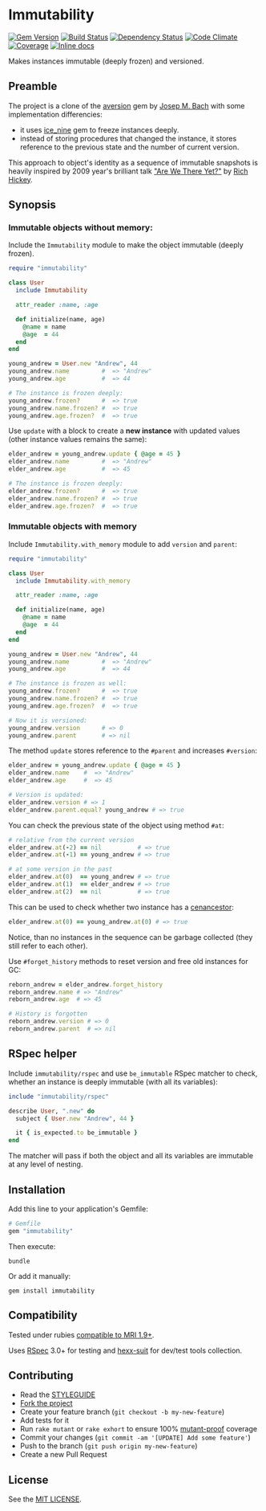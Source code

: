 Immutability
============

[![Gem Version](https://img.shields.io/gem/v/immutability.svg?style=flat)][gem]
[![Build Status](https://img.shields.io/travis/nepalez/immutability/master.svg?style=flat)][travis]
[![Dependency Status](https://img.shields.io/gemnasium/nepalez/immutability.svg?style=flat)][gemnasium]
[![Code Climate](https://img.shields.io/codeclimate/github/nepalez/immutability.svg?style=flat)][codeclimate]
[![Coverage](https://img.shields.io/coveralls/nepalez/immutability.svg?style=flat)][coveralls]
[![Inline docs](http://inch-ci.org/github/nepalez/immutability.svg)][inch]

Makes instances immutable (deeply frozen) and versioned.

Preamble
--------

The project is a clone of the [aversion][aversion] gem by [Josep M. Bach][txus] with some implementation differencies:

- it uses [ice_nine][ice_nine] gem to freeze instances deeply.
- instead of storing procedures that changed the instance, it stores reference to the previous state and the number of current version.

This approach to object's identity as a sequence of immutable snapshots is heavily inspired by 2009 year's brilliant talk ["Are We There Yet?"][are_we_there_yet] by [Rich Hickey][richhickey].

Synopsis
--------

### Immutable objects without memory:

Include the `Immutability` module to make the object immutable (deeply frozen).

```ruby
require "immutability"

class User
  include Immutability

  attr_reader :name, :age

  def initialize(name, age)
    @name = name
    @age  = 44
  end
end

young_andrew = User.new "Andrew", 44
young_andrew.name         #  => "Andrew"
young_andrew.age          #  => 44

# The instance is frozen deeply:
young_andrew.frozen?      #  => true
young_andrew.name.frozen? #  => true
young_andrew.age.frozen?  #  => true
```

Use `update` with a block to create a **new instance** with updated values (other instance values remains the same):

```ruby
elder_andrew = young_andrew.update { @age = 45 }
elder_andrew.name         #  => "Andrew"
elder_andrew.age          #  => 45

# The instance is frozen deeply:
elder_andrew.frozen?      #  => true
elder_andrew.name.frozen? #  => true
elder_andrew.age.frozen?  #  => true
```

### Immutable objects with memory

Include `Immutability.with_memory` module to add `version` and `parent`:

```ruby
require "immutability"

class User
  include Immutability.with_memory

  attr_reader :name, :age

  def initialize(name, age)
    @name = name
    @age  = 44
  end
end

young_andrew = User.new "Andrew", 44
young_andrew.name         #  => "Andrew"
young_andrew.age          #  => 44

# The instance is frozen as well:
young_andrew.frozen?      #  => true
young_andrew.name.frozen? #  => true
young_andrew.age.frozen?  #  => true

# Now it is versioned:
young_andrew.version      # => 0
young_andrew.parent       # => nil
```

The method `update` stores reference to the `#parent` and increases `#version`:

```ruby
elder_andrew = young_andrew.update { @age = 45 }
elder_andrew.name    #  => "Andrew"
elder_andrew.age     #  => 45

# Version is updated:
elder_andrew.version # => 1
elder_andrew.parent.equal? young_andrew # => true
```

You can check the previous state of the object using method `#at`:

```ruby
# relative from the current version
elder_andrew.at(-2) == nil          # => true
elder_andrew.at(-1) == young_andrew # => true

# at some version in the past
elder_andrew.at(0)  == young_andrew # => true
elder_andrew.at(1)  == elder_andrew # => true
elder_andrew.at(2)  == nil          # => true
```

This can be used to check whether two instance has a [cenancestor][cenancestor]:

```ruby
elder_andrew.at(0) == young_andrew.at(0) # => true
```

Notice, than no instances in the sequence can be garbage collected (they still refer to each other).

Use `#forget_history` methods to reset version and free old instances for GC:

```ruby
reborn_andrew = elder_andrew.forget_history
reborn_andrew.name # => "Andrew"
reborn_andrew.age  # => 45

# History is forgotten
reborn_andrew.version # => 0
reborn_andrew.parent  # => nil
```

RSpec helper
------------

Include `immutability/rspec` and use `be_immutable` RSpec matcher to check, whether an instance is deeply immutable (with all its variables):

```ruby
include "immutability/rspec"

describe User, ".new" do
  subject { User.new "Andrew", 44 }

  it { is_expected.to be_immutable }
end
```

The matcher will pass if both the object and all its variables are immutable at any level of nesting.

Installation
------------

Add this line to your application's Gemfile:

```ruby
# Gemfile
gem "immutability"
```

Then execute:

```
bundle
```

Or add it manually:

```
gem install immutability
```

Compatibility
-------------

Tested under rubies [compatible to MRI 1.9+](.travis.yml).

Uses [RSpec][rspec] 3.0+ for testing and [hexx-suit][suit] for dev/test tools collection.

Contributing
------------

* Read the [STYLEGUIDE](config/metrics/STYLEGUIDE)
* [Fork the project](https://github.com/nepalez/immutability)
* Create your feature branch (`git checkout -b my-new-feature`)
* Add tests for it
* Run `rake mutant` or `rake exhort` to ensure 100% [mutant-proof][mutant] coverage
* Commit your changes (`git commit -am '[UPDATE] Add some feature'`)
* Push to the branch (`git push origin my-new-feature`)
* Create a new Pull Request

License
-------

See the [MIT LICENSE](LICENSE).

[are_we_there_yet]: http://www.infoq.com/presentations/Are-We-There-Yet-Rich-Hickey
[aversion]: https://github.com/txus/aversion
[cenancestor]: https://en.wikipedia.org/wiki/Last_universal_ancestor
[codeclimate]: https://codeclimate.com/github/nepalez/immutability
[coveralls]: https://coveralls.io/r/nepalez/immutability
[gem]: https://rubygems.org/gems/immutability
[gemnasium]: https://gemnasium.com/nepalez/immutability
[ice_nine]: https://github.com/dkubb/ice_nine
[inch]: https://inch-ci.org/github/nepalez/immutability
[mutant]: https://github.com/mbj/mutant
[richhickey]: http://github.com/richhickey
[rspec]: http://rspec.org
[suit]: https://github.com/nepalez/hexx-suit
[travis]: https://travis-ci.org/nepalez/immutability
[txus]: https://github.com/txus
